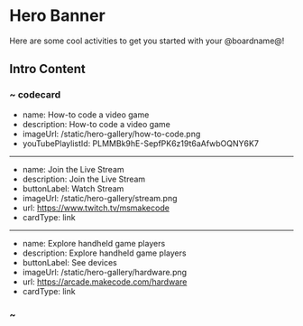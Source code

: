 # Hero Banner

Here are some cool activities to get you started with your @boardname@!

## Intro Content

### ~ codecard
* name: How-to code a video game
* description: How-to code a video game
* imageUrl: /static/hero-gallery/how-to-code.png
* youTubePlaylistId: PLMMBk9hE-SepfPK6z19t6aAfwbOQNY6K7
---
* name: Join the Live Stream
* description: Join the Live Stream
* buttonLabel: Watch Stream
* imageUrl: /static/hero-gallery/stream.png
* url: https://www.twitch.tv/msmakecode
* cardType: link
---
* name: Explore handheld game players
* description: Explore handheld game players
* buttonLabel: See devices
* imageUrl: /static/hero-gallery/hardware.png
* url: https://arcade.makecode.com/hardware
* cardType: link
### ~